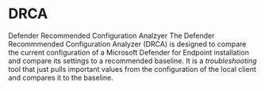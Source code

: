 # DRCA
Defender Recommended Configuration Analzyer
The Defender Recommmended Configuration Analyzer (DRCA) is designed to compare the current configuration of a Microsoft Defender for Endpoint installation and compare its settings to a recommended baseline.  It is a *troubleshooting* tool that just pulls important values from the configuration of the local client and compares it to the baseline.
